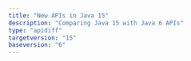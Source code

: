 ```yaml
---
title: "New APIs in Java 15"
description: "Comparing Java 15 with Java 6 APIs"
type: "apidiff"
targetversion: "15"
baseversion: "6"
---
```

